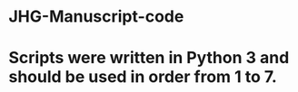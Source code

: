 # JHG-Manuscript-code

# Scripts were written in Python 3 and should be used in order from 1 to 7. 
